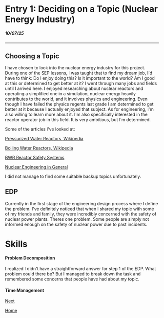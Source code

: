 # Entry 1: Deciding on a Topic (Nuclear Energy Industry)
##### 10/07/25

---

## Choosing a Topic

I have chosen to look into the nuclear energy industry for this project. During one of the SEP lessons, I was taught that to find my dream job, I'd have to think: Do I enjoy doing this? Is it important to the world? Am I good at this or determined to get better at it? I went through many jobs and fields until I arrived here. I enjoyed researching about nuclear reactors and operating a simplified one in a simulation, nuclear energy heavily contributes to the world, and it involves physics and engineering. Even though I have failed the physics regents last grade I am determined to get better at it because I actually enjoyed that subject. As for engineering, I'm also willing to learn more about it. I'm also specifically interested in the reactor operator job in this field. It is very ambitious, but I'm determined.

Some of the articles I've looked at:

[Pressurized Water Reactors, Wikipedia](https://en.wikipedia.org/wiki/Pressurized_water_reactor)

[Boiling Water Reactors, Wikipedia](https://en.wikipedia.org/wiki/Boiling_water_reactor)

[BWR Reactor Safety Systems](https://en.wikipedia.org/wiki/Boiling_water_reactor_safety_systems#Reactor_Protection_System_(RPS))

[Nuclear Engineering in General](https://en.wikipedia.org/wiki/Nuclear_engineering)

I did not manage to find some suitable backup topics unfortunately.

## EDP

Currently in the first stage of the engineering design process where I define the problem. I've definitely noticed that when I shared my topic with some of my friends and family, they were incredibly concerned with the safety of nuclear power plants. Theres one problem. Some people are simply not informed enough on the safety of nuclear power due to past incidents.

# Skills

#### Problem Decomposition

I realized I didn't have a straightforward answer for step 1 of the EDP. What problem could there be? But I managed to break down the task and remembered some concerns that people have had about my topic.

#### Time Management

[Next](entry02.md)

[Home](../README.md)
